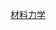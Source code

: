 [材料力学](https://www.bilibili.com/video/BV1HK4y1D7tM/?spm_id_from=333.788.recommend_more_video.0&vd_source=8f770dbae4bd9741aa555bb473d35466)